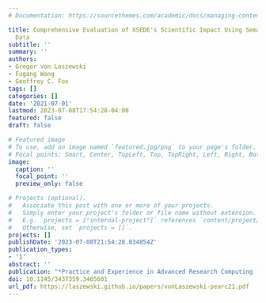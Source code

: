 ```yaml
---
# Documentation: https://sourcethemes.com/academic/docs/managing-content/

title: Comprehensive Evaluation of XSEDE's Scientific Impact Using Semantic Scholar
  Data
subtitle: ''
summary: ''
authors:
- Gregor von Laszewski
- Fugang Wang
- Geoffrey C. Fox
tags: []
categories: []
date: '2021-07-01'
lastmod: 2023-07-08T17:54:28-04:00
featured: false
draft: false

# Featured image
# To use, add an image named `featured.jpg/png` to your page's folder.
# Focal points: Smart, Center, TopLeft, Top, TopRight, Left, Right, BottomLeft, Bottom, BottomRight.
image:
  caption: ''
  focal_point: ''
  preview_only: false

# Projects (optional).
#   Associate this post with one or more of your projects.
#   Simply enter your project's folder or file name without extension.
#   E.g. `projects = ["internal-project"]` references `content/project/deep-learning/index.md`.
#   Otherwise, set `projects = []`.
projects: []
publishDate: '2023-07-08T21:54:28.034854Z'
publication_types:
- '1'
abstract: ''
publication: "*Practice and Experience in Advanced Research Computing (PEARC'21)*"
doi: 10.1145/3437359.3465601
url_pdf: https://laszewski.github.io/papers/vonLaszewski-pearc21.pdf
---
```


